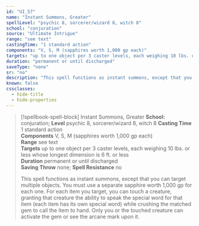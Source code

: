 ```yaml
---
id: "UI_57"
name: "Instant Summons, Greater"
spellLevel: "psychic 8, sorcerer/wizard 8, witch 8"
school: "conjuration"
source: "Ultimate Intrigue"
range: "see text"
castingTime: "1 standard action"
components: "V, S, M (sapphires worth 1,000 gp each)"
targets: "up to one object per 3 caster levels, each weighing 10 lbs. or less whose longest dimension is 6 ft. or less"
duration: "permanent or until discharged"
saveType: "none"
sr: "no"
description: "This spell functions as instant summons, except that you can target multiple objects. You must use a separate sapphire worth 1,000 gp for each one. For each item you target, you can touch a creature, granting that creature the ability to speak the special word for that item (each item has its own special word) while crushing the matched gem to call the item to hand. Only you or the touched creature can activate the gem or see the arcane mark upon it."
known: false
cssclasses:
  - hide-title
  - hide-properties
---
```


> [!spellbook-spell-block] Instant Summons, Greater
> **School:** conjuration; **Level** psychic 8, sorcerer/wizard 8, witch 8
> **Casting Time** 1 standard action  
> **Components** V, S, M (sapphires worth 1,000 gp each)  
> **Range** see text  
> **Targets** up to one object per 3 caster levels, each weighing 10 lbs. or less whose longest dimension is 6 ft. or less  
> **Duration** permanent or until discharged  
> **Saving Throw** none; **Spell Resistance** no
> 
> This spell functions as instant summons, except that you can target multiple objects. You must use a separate sapphire worth 1,000 gp for each one. For each item you target, you can touch a creature, granting that creature the ability to speak the special word for that item (each item has its own special word) while crushing the matched gem to call the item to hand. Only you or the touched creature can activate the gem or see the arcane mark upon it.